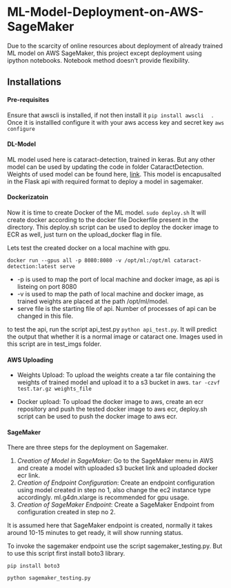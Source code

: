 # ML-Model-Deployment-on-AWS-SageMaker

Due to the scarcity of online resources about deployment of already trained ML model on AWS SageMaker, 
this project  except deployment using ipython notebooks. Notebook method doesn't provide flexibility.

## Installations

#### Pre-requisites

Ensure that awscli is installed, if not then install it
`pip install awscli 
`
. Once it is installled configure it with your aws access key and secret key
`aws configure`

#### DL-Model

ML model used here is cataract-detection, trained in keras. But any other model can be used by updating the code in 
folder CataractDetection. Weights of used model can be found here, [link]([here][https://raw.githubusercontent.com/akash-harijan/cataract-detection/master/models/final-700imgs.h5]
). This model is encapusalted in the Flask api with required format to deploy a model in sagemaker.

#### Dockerizatoin

Now it is time to create Docker of the ML model. 
`sudo deploy.sh`
It will create docker according to the docker file Dockerfile present in the directory. This deploy.sh script can 
be used to deploy the docker image to ECR as well, just turn on the upload_docker flag in file.

Lets test the created docker on a local machine with gpu.

`docker run --gpus all -p 8080:8080 -v /opt/ml:/opt/ml cataract-detection:latest serve`

- -p is used to map the port of local machine and docker image, as api is listeing on port 8080
- -v is used to map the path of local machine and docker image, as trained weights are placed at the path /opt/ml/model.
- serve file is the starting file of api. Number of processes of api can be changed in this file.

to test the api, run the script api_test.py
`python api_test.py`. It will predict the output that whether it is a normal image or cataract one. Images used in this
script are in test_imgs folder.

#### AWS Uploading

- Weights Upload: To upload the weights create a tar file containing the weights of trained model and upload it to a 
s3 bucket in aws. `tar -czvf test.tar.gz weights_file`
  
- Docker upload: To upload the docker image to aws, create an ecr repository and push the tested docker image to aws ecr,
deploy.sh script can be used to push the docker image to aws ecr.
  
#### SageMaker

There are three steps for the deployment on Sagemaker.
 1. *Creation of Model in SageMaker*: Go to the SageMaker menu in AWS and create a model with uploaded s3 bucket link and 
uploaded docker ecr link.
2. *Creation of Endpoint Configuration*: Create an endpoint configuration using model created in step no 1, also change
the ec2 instance type accordingly. ml.g4dn.xlarge is recommended for gpu usage.
3. *Creation of SageMaker Endpoint*: Create a SageMaker Endpoint from configuration created in step no 2.

It is assumed here that SageMaker endpoint is created, normally it takes around 10-15 minutes to get ready, it will 
show running status. 

To invoke the sagemaker endpoint use the script sagemaker_testing.py. But to use this script first install boto3 library. 

`pip install boto3`

`python sagemaker_testing.py`

[https://raw.githubusercontent.com/akash-harijan/cataract-detection/master/models/final-700imgs.h5]: https://raw.githubusercontent.com/akash-harijan/cataract-detection/master/models/final-700imgs.h5